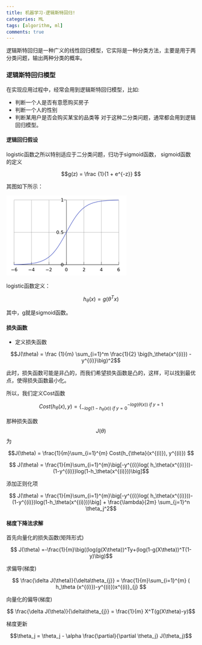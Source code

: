 ```yaml
---
title: 机器学习-逻辑斯特回归!
categories: ML
tags: [algorithm, ml]
comments: true
---
```


逻辑斯特回归是一种广义的线性回归模型，它实际是一种分类方法，主要是用于两分类问题，输出两种分类的概率。
<!--more-->

### 逻辑斯特回归模型

在实现应用过程中，经常会用到逻辑斯特回归模型，比如:

* 判断一个人是否有意愿购买房子
* 判断一个人的性别
* 判断某用户是否会购买某宝的品类等
对于这种二分类问题，通常都会用到逻辑回归模型。

#### 逻辑回归假设

logistic函数之所以特别适应于二分类问题，归功于sigmoid函数， sigmoid函数的定义

$$g(z) = \frac {1}{1 + e^{-z}} $$

其图如下所示：

![sigmoid](/img/assets/ML/sigmoid.png)

logistic函数定义：

$$ h_\theta(x) = g(\theta^T x) $$

其中，g就是sigmoid函数。

#### 损失函数

* 定义损失函数

$$J(\theta) = \frac {1}{m} \sum_{i=1}^m \frac{1}{2} \big(h_\theta(x^{(i)}) - y^{(i)}\big)^2$$

此时，损失函数可能是非凸的，而我们希望损失函数是凸的，这样，可以找到最优点，使得损失函数最小化。

所以，我们定义Cost函数

$$Cost(h_{\theta}(x), y) = \big\{  _{-log(1-h_\theta(x)) \; if \; y= 0}^{-log(\theta(x)) \; if \;y=1 }$$

那种损失函数$$J(\theta)$$为

$$J(\theta) = \frac{1}{m}\sum_{i=1}^{m} Cost(h_{\theta}(x^{(i)}), y^{(i)})  $$

$$ J(\theta) = \frac{1}{m}\sum_{i=1}^{m}\big[-y^{(i)}log( h_\theta(x^{(i)}))-(1-y^{(i)})log(1-h_\theta(x^{(i)}))\big]$$

添加正则化项

$$ J(\theta) = \frac{1}{m}\sum_{i=1}^{m}\big[-y^{(i)}log( h_\theta(x^{(i)}))-(1-y^{(i)})log(1-h_\theta(x^{(i)}))\big] + \frac{\lambda}{2m} \sum_{j=1}^n \theta_j^2$$


#### 梯度下降法求解

首先向量化的损失函数(矩阵形式)

$$ J(\theta) =-\frac{1}{m}\big((log(g(X\theta))^Ty+(log(1-g(X\theta))^T(1-y)\big)$$

求偏导(梯度)

$$ \frac{\delta J(\theta)}{\delta\theta_{j}} = \frac{1}{m}\sum_{i=1}^{m} ( h_\theta (x^{(i)})-y^{(i)})x^{(i)}_{j} $$

向量化的偏导(梯度)

$$ \frac{\delta J(\theta)}{\delta\theta_{j}} = \frac{1}{m} X^T(g(X\theta)-y)$$

梯度更新

$$\theta_j = \theta_j - \alpha \frac{\partial}{\partial \theta_j} J(\theta_j)$$


